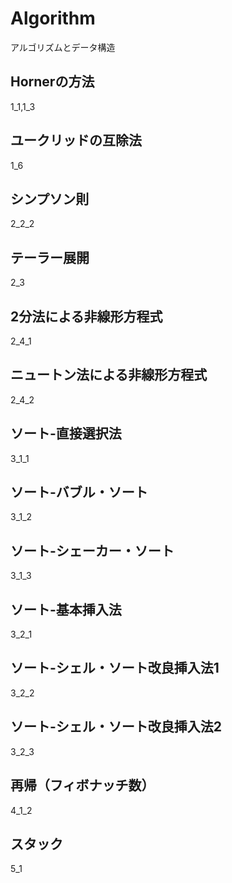 # Algorithm
 
アルゴリズムとデータ構造

## Hornerの方法
1_1,1_3

## ユークリッドの互除法
1_6

## シンプソン則
2_2_2

## テーラー展開 
2_3

## 2分法による非線形方程式
2_4_1

## ニュートン法による非線形方程式
2_4_2

## ソート-直接選択法
3_1_1

## ソート-バブル・ソート
3_1_2

## ソート-シェーカー・ソート
3_1_3

## ソート-基本挿入法
3_2_1

## ソート-シェル・ソート改良挿入法1
3_2_2

## ソート-シェル・ソート改良挿入法2
3_2_3

## 再帰（フィボナッチ数）
4_1_2

## スタック
5_1

## 
